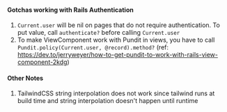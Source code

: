 #### Gotchas working with Rails Authentication
1. `Current.user` will be nil on pages that do not require authentication. To put value, call `authenticate?` before calling `Current.user`
2. To make ViewComponent work with Pundit in views, you have to call `Pundit.policy(Current.user, @record).method?` (ref: https://dev.to/jerryweyer/how-to-get-pundit-to-work-with-rails-view-component-2kdg)

#### Other Notes
1. TailwindCSS string interpolation does not work since tailwind runs at build time and string interpolation doesn't happen until runtime